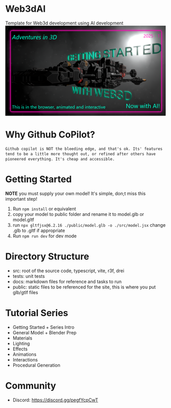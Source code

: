 # Web3dAI
Template for Web3d development using AI development
     [![alt text](web3d-tutorial-1-thumb.png)](https://www.youtube.com/watch?v=paj7vc0I9Jk)
# Why Github CoPilot?
    Github copilot is NOT the bleeding edge, and that's ok. Its' features tend to be a little more thought out, or refined after others have pioneered everything. It's cheap and accessible.

# Getting Started

**NOTE** you must supply your own model! It's simple, don;t miss this important step!

1. Run `npm install` or equivalent
2. copy your model to public folder and rename it to model.glb or model.gltf
3. run `npx gltfjsx@6.2.16 ./public/model.glb -o ./src/model.jsx` change .glb to .gltf if appropriate
2. Run `npm run dev` for dev mode

# Directory Structure

- src: root of the source code, typescript, vite, r3f, drei
- tests: unit tests
- docs: markdown files for reference and tasks to run
- public: static files to be referenced for the site, this is where you put glb/gtlf files

# Tutorial Series

- Getting Started + Series Intro
- General Model + Blender Prep
- Materials
- Lighting
- Effects
- Animations
- Interactions
- Procedural Generation

# Community

- Discord: https://discord.gg/pegfYcpCwT
